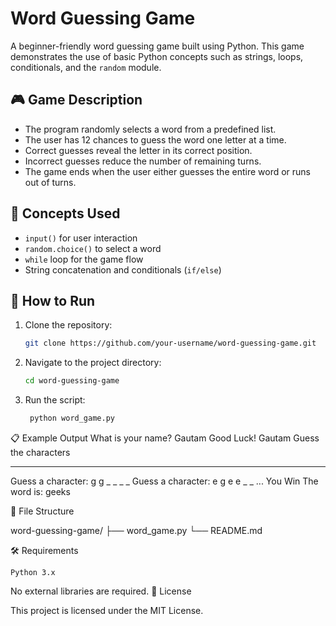 # Word Guessing Game

A beginner-friendly word guessing game built using Python. This game demonstrates the use of basic Python concepts such as strings, loops, conditionals, and the `random` module.

## 🎮 Game Description

- The program randomly selects a word from a predefined list.
- The user has 12 chances to guess the word one letter at a time.
- Correct guesses reveal the letter in its correct position.
- Incorrect guesses reduce the number of remaining turns.
- The game ends when the user either guesses the entire word or runs out of turns.

## 🧠 Concepts Used

- `input()` for user interaction
- `random.choice()` to select a word
- `while` loop for the game flow
- String concatenation and conditionals (`if/else`)

## 🚀 How to Run

1. Clone the repository:
   ```bash
   git clone https://github.com/your-username/word-guessing-game.git

2. Navigate to the project directory:
   ```bash
   cd word-guessing-game

3. Run the script:
   ```bash
    python word_game.py


📋 Example Output
  What is your name? Gautam
  Good Luck! Gautam
  Guess the characters
  _ _ _ _ _ 
  Guess a character: g
  g _ _ _ _
  Guess a character: e
  g e e _ _
  ...
  You Win
  The word is: geeks

  📂 File Structure
  
  word-guessing-game/
  ├── word_game.py
  └── README.md

  🛠 Requirements

    Python 3.x

  No external libraries are required.
  📄 License
  
  This project is licensed under the MIT License.
